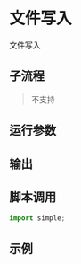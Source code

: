 # 文件写入 
文件写入

## 子流程
> 不支持


## 运行参数




## 输出

    


## 脚本调用

```python
import simple;

```

## 示例